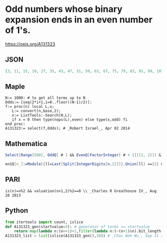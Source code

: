 # Odd numbers whose binary expansion ends in an even number of 1's\.
https://oeis.org/A131323
## JSON
```JSON
[3, 11, 15, 19, 27, 35, 43, 47, 51, 59, 63, 67, 75, 79, 83, 91, 99, 107, 111, 115, 123, 131, 139, 143, 147, 155, 163, 171, 175, 179, 187, 191, 195, 203, 207, 211, 219, 227, 235, 239, 243, 251, 255, 259, 267, 271, 275, 283, 291, 299, 303, 307, 315, 319, 323, 331]
```
## Maple
```Maple
N:= 1000: # to get all terms up to N
Odds:= [seq(2*i+1,i=0..floor((N-1)/2)]:
f:= proc(n) local L,x;
   L:= convert(n,base,2);
   x:= ListTools:-Search(0,L);
   if x = 0 then type(nops(L),even) else type(x,odd) fi
end proc:
A131323:= select(f,Odds); # _Robert Israel_, Apr 02 2014
```
## Mathematica
```Mathematica
Select[Range[500], OddQ[ # ] && EvenQ[FactorInteger[ # + 1][[1, 2]]] &] (* _Stefan Steinerberger_, Dec 18 2007 *)
```
```Mathematica
en1Q[n_]:=Module[{ll=Last[Split[IntegerDigits[n,2]]]},Union[ll] =={1} &&EvenQ[Length[ll]]]; Select[Range[1,501,2],en1Q] (* _Harvey P. Dale_, May 18 2011 *)
```
## PARI
```PARI
is(n)=n%2 && valuation(n+1,2)%2==0 \\ _Charles R Greathouse IV_, Aug 20 2013
```
## Python
```Python
from itertools import count, islice
def A131323_gen(startvalue=3): # generator of terms >= startvalue
    return map(lambda n:(n<<1)+1,filter(lambda n:(~(n+1)&n).bit_length()&1,count(max(startvalue>>1,1))))
A131323_list = list(islice(A131323_gen(),30)) # _Chai Wah Wu_, Sep 11 2024
```
